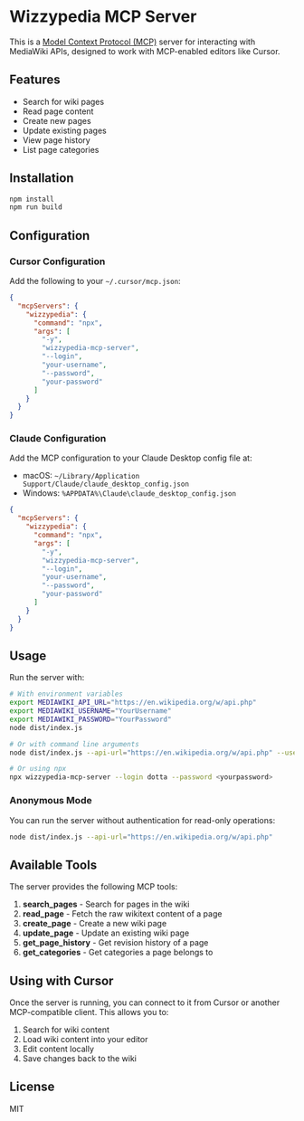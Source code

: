 # Wizzypedia MCP Server

This is a [Model Context Protocol (MCP)](https://github.com/anthropics/anthropic-cookbook/tree/main/tools_and_apis/mcp) server for interacting with MediaWiki APIs, designed to work with MCP-enabled editors like Cursor.

## Features

- Search for wiki pages
- Read page content
- Create new pages
- Update existing pages
- View page history
- List page categories

## Installation

```bash
npm install
npm run build
```

## Configuration

### Cursor Configuration

Add the following to your `~/.cursor/mcp.json`:

```json
{
  "mcpServers": {
    "wizzypedia": {
      "command": "npx",
      "args": [
        "-y",
        "wizzypedia-mcp-server",
        "--login",
        "your-username",
        "--password",
        "your-password"
      ]
    }
  }
}
```

### Claude Configuration

Add the MCP configuration to your Claude Desktop config file at:

- macOS: `~/Library/Application Support/Claude/claude_desktop_config.json`
- Windows: `%APPDATA%\Claude\claude_desktop_config.json`

```json
{
  "mcpServers": {
    "wizzypedia": {
      "command": "npx",
      "args": [
        "-y",
        "wizzypedia-mcp-server",
        "--login",
        "your-username",
        "--password",
        "your-password"
      ]
    }
  }
}
```

## Usage

Run the server with:

```bash
# With environment variables
export MEDIAWIKI_API_URL="https://en.wikipedia.org/w/api.php"
export MEDIAWIKI_USERNAME="YourUsername"
export MEDIAWIKI_PASSWORD="YourPassword"
node dist/index.js

# Or with command line arguments
node dist/index.js --api-url="https://en.wikipedia.org/w/api.php" --username="YourUsername" --password="YourPassword"

# Or using npx
npx wizzypedia-mcp-server --login dotta --password <yourpassword>
```

### Anonymous Mode

You can run the server without authentication for read-only operations:

```bash
node dist/index.js --api-url="https://en.wikipedia.org/w/api.php"
```

## Available Tools

The server provides the following MCP tools:

1. **search_pages** - Search for pages in the wiki
2. **read_page** - Fetch the raw wikitext content of a page
3. **create_page** - Create a new wiki page
4. **update_page** - Update an existing wiki page
5. **get_page_history** - Get revision history of a page
6. **get_categories** - Get categories a page belongs to

## Using with Cursor

Once the server is running, you can connect to it from Cursor or another MCP-compatible client. This allows you to:

1. Search for wiki content
2. Load wiki content into your editor
3. Edit content locally
4. Save changes back to the wiki

## License

MIT
